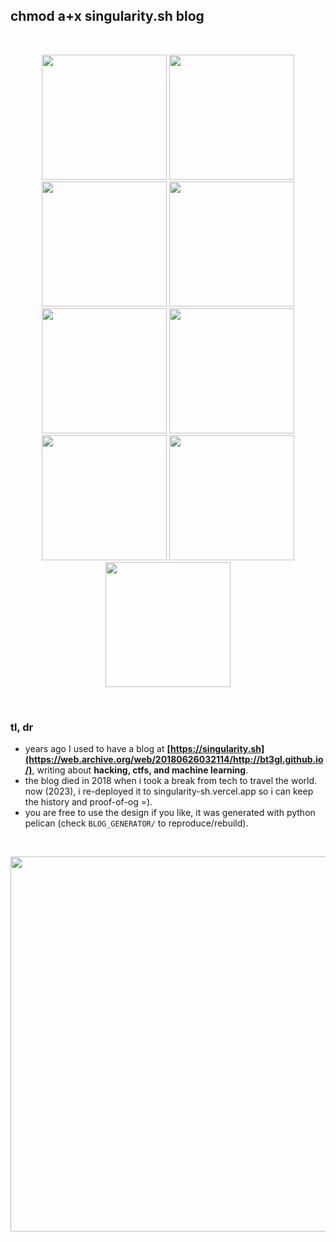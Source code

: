 ## chmod a+x singularity.sh blog

<br>

<p align="center">
<img width="200" src="https://github.com/go-outside-labs/singularity.sh/assets/138340846/2ad9c0bd-007d-4a1e-b317-ef459a1fb684)![27](https://github.com/go-outside-labs/singularity.sh/assets/138340846/0f203f4d-6a5c-4344-91ee-4540de44a130">
<img width="200" src="https://github.com/go-o![1338](https://github.com/go-outside-labs/singularity.sh/assets/138340846/e1dddd7d-8abc-4b4b-96d7-99ceb02d2777">
<img width="200" src="https://github.com/go-outside-labs/singularity.sh/assets/138340846/557cce27-40f7-4ce5-a9f2-ae71ab227182">
<img width="200" src="https://github.com/go-outside-labs/singularity.sh/assets/138340846/b4440684-2772-4b4b-b450-21d8b4e31c44">
<img width="200" src="https://github.com/go-outside-labs/singularity.sh/assets/138340846/464a44d8-6b12-466f-b314-8b24cd9b3cac">
<img width="200" src="https://github.com/go-outside-labs/singularity.sh/assets/138340846/e428e676-b890-46b5-a1d5-a0727be08b8d)">
<img width="200" src="https://github.com/go-outside-labs/singularity.sh/assets/138340846/afa41ae8-ab31-41e1-b205-64025c44c659">
<img width="200" src="https://github.com/go-outside-labs/singularity.sh/assets/138340846/9a9e73bd-fcac-4e5f-b4f9-609ebdd7cde8">
<img width="200" src="https://github.com/go-outside-labs/singularity.sh/assets/138340846/c03b987e-58a5-4922-993f-2953aee8daf8">
</p>




<br>

### tl, dr

* years ago I used to have a blog at **[https://singularity.sh](https://web.archive.org/web/20180626032114/http://bt3gl.github.io/)**, writing about **hacking, ctfs, and machine learning**.
* the blog died in 2018 when i took a break from tech to travel the world. now (2023), i re-deployed it to singularity-sh.vercel.app so i can keep the history and proof-of-og =).
* you are free to use the design if you like, it was generated with python pelican (check `BLOG_GENERATOR/` to reproduce/rebuild).

<br>

<p align="center">
<img width="600" src="https://github.com/go-outside-labs/singularity.sh/assets/138340846/95004c2a-7909-4599-96ba-23ecf2969053">
</p>
